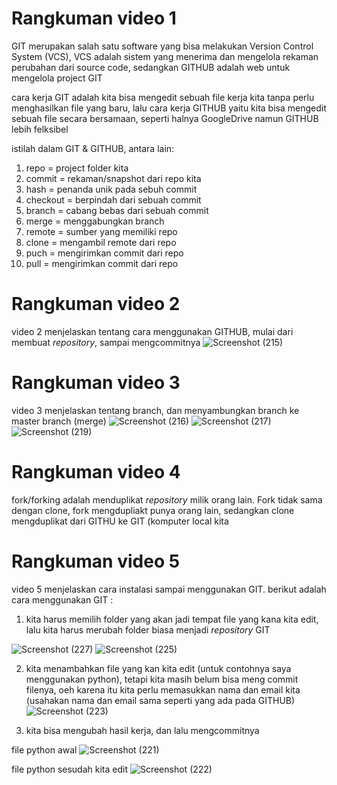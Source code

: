 # Rangkuman video 1
GIT merupakan salah satu software yang bisa melakukan Version Control System (VCS), VCS adalah sistem yang menerima dan mengelola rekaman perubahan dari source code, sedangkan GITHUB adalah web untuk mengelola project GIT

cara kerja GIT adalah kita bisa mengedit sebuah file kerja kita tanpa perlu menghasilkan file yang baru, lalu cara kerja GITHUB yaitu kita bisa mengedit sebuah file secara bersamaan, seperti halnya GoogleDrive namun GITHUB lebih felksibel 

istilah dalam GIT & GITHUB, antara lain:
1. repo = project folder kita
2. commit = rekaman/snapshot dari repo kita 
3. hash = penanda unik pada sebuh commit
4. checkout = berpindah dari sebuah commit
5. branch = cabang bebas dari sebuah commit
6. merge = menggabungkan branch 
7. remote = sumber yang memiliki repo
8. clone = mengambil remote dari repo
9. puch = mengirimkan commit dari repo
10. pull = mengirimkan commit dari repo 

# Rangkuman video 2
video 2 menjelaskan tentang cara menggunakan GITHUB, mulai dari membuat *repository*, sampai mengcommitnya 
![Screenshot (215)](https://user-images.githubusercontent.com/123804483/215266320-b1f0f189-4ca2-41dc-a044-d240981a98cb.png)

# Rangkuman video 3
video 3 menjelaskan tentang branch, dan menyambungkan branch ke master branch (merge)
![Screenshot (216)](https://user-images.githubusercontent.com/123804483/215268795-a80ff6ee-2684-4f8b-a695-812768ee8d6a.png)
![Screenshot (217)](https://user-images.githubusercontent.com/123804483/215268827-a32c9774-11c3-4bd9-aeb0-8177a58fb996.png)
![Screenshot (219)](https://user-images.githubusercontent.com/123804483/215269001-98c86344-a23d-466e-83fa-85f41e654701.png)

# Rangkuman video 4
fork/forking adalah menduplikat *repository* milik orang lain. Fork tidak sama dengan clone, fork mengdupliakt punya orang lain, sedangkan clone mengduplikat dari GITHU ke GIT (komputer local kita

# Rangkuman video 5
video 5 menjelaskan cara instalasi sampai menggunakan GIT.
berikut adalah cara menggunakan GIT :
1. kita harus memilih folder yang akan jadi tempat file yang kana kita edit, lalu kita harus merubah folder biasa menjadi *repository* GIT

![Screenshot (227)](https://user-images.githubusercontent.com/123804483/215294660-dfa9cf97-decc-4135-a5eb-5007351b98dd.png)
![Screenshot (225)](https://user-images.githubusercontent.com/123804483/215294743-6d11a4cd-2205-481a-b93e-8ee7bb925144.png)

2. kita menambahkan file yang kan kita edit (untuk contohnya saya menggunakan python), tetapi kita masih belum bisa meng commit filenya, oeh karena itu kita perlu memasukkan nama dan email kita (usahakan nama dan email sama seperti yang ada pada GITHUB)
![Screenshot (223)](https://user-images.githubusercontent.com/123804483/215295162-83c35aa3-6f80-4ca4-a593-a8372d5fb16e.png)

3. kita bisa mengubah hasil kerja, dan lalu mengcommitnya 

file python awal
![Screenshot (221)](https://user-images.githubusercontent.com/123804483/215295328-bd9996ee-9413-473f-adb3-f072693f508d.png)

file python sesudah kita edit 
![Screenshot (222)](https://user-images.githubusercontent.com/123804483/215295399-c4c6157f-7bcb-4a82-9b18-236ee30eac8f.png)
